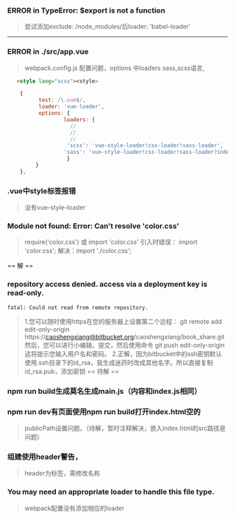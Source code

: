 ### ERROR in   TypeError: $export is not a function
> 尝试添加exclude: /node_modules/后loader: 'babel-loader'

---

### ERROR in ./src/app.vue
> webpack.config.js 配置问题，options 中loaders sass,scss语言, 
 ```html
    <style lang="scss"><style>
```

```js
    {
          test: /\.vue$/,
          loader: 'vue-loader',
          options: {
                  loaders: {
                    // 
                    // 
                    // 
                   'scss': 'vue-style-loader!css-loader!sass-loader',
                  'sass': 'vue-style-loader!css-loader!sass-loader?indentedSyntax'
                   }
         }
    },
```

### .vue中style标签报错
> 没有vue-style-loader

### Module not found: Error: Can't resolve 'color.css'
> require('color.css') 或 import 'color.css'
    引入时错误： import 'color.css';
    解决：import './color.css';


== 解 ==
### repository access denied. access via a deployment key is read-only.
    fatal: Could not read from remote repository.
> 1.您可以随时使用https在您的服务器上设置第二个远程：
    git remote add edit-only-origin https://caoshengxiang@bitbucket.org/caoshengxiang/book_share.git
    然后，您可以进行小编辑，提交，然后使用命令
    git push edit-only-origin
    这将提示您输入用户名和密码。
    2.正解，因为bitbucket中的ssh密钥默认使用.ssh目录下的id_rsa，我生成迷药时改成其他名字。所以直接复制id_rsa.pub，添加密钥
== 待解 ==
### npm run build生成莫名生成main.js（内容和index.js相同）
>

### npm run dev有页面使用npm run build打开index.html空的
> publicPath设置问题，（待解，暂时注释解决，嵌入index.html的src路径是问题）

### 组建使用header警告，
> header为标签，需修改名称

### You may need an appropriate loader to handle this file type.
> webpack配置没有添加相应的loader